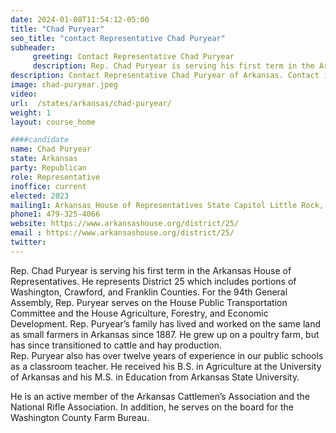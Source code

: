 ```yaml
---
date: 2024-01-08T11:54:12-05:00
title: "Chad Puryear"
seo_title: "contact Representative Chad Puryear"
subheader:
     greeting: Contact Representative Chad Puryear
     description: Rep. Chad Puryear is serving his first term in the Arkansas House of Representatives. He represents District 25 which includes portions of Washington, Crawford, and Franklin Counties.
description: Contact Representative Chad Puryear of Arkansas. Contact information for Chad Puryear includes email address, phone number, and mailing address.
image: chad-puryear.jpeg
video:
url:  /states/arkansas/chad-puryear/
weight: 1
layout: course_home

####candidate
name: Chad Puryear
state: Arkansas
party: Republican
role: Representative
inoffice: current
elected: 2023
mailing1: Arkansas House of Representatives State Capitol Little Rock, AR 72201
phone1: 479-325-4066
website: https://www.arkansashouse.org/district/25/
email : https://www.arkansashouse.org/district/25/
twitter:
---
```


Rep. Chad Puryear is serving his first term in the Arkansas House of Representatives. He represents District 25 which includes portions of Washington, Crawford, and Franklin Counties.
For the 94th General Assembly, Rep. Puryear serves on the House Public Transportation Committee and the House Agriculture, Forestry, and Economic Development.
Rep. Puryear’s family has lived and worked on the same land as small farmers in Arkansas since 1887.  He grew up on a poultry farm, but has since transitioned to cattle and hay production.  
Rep. Puryear also has over twelve years of experience in our public schools as a classroom teacher.  He received his B.S. in Agriculture at the University of Arkansas and his M.S. in Education from Arkansas State University.

He is an active member of the Arkansas Cattlemen’s Association and the National Rifle Association. In addition, he serves on the board for the Washington County Farm Bureau.
